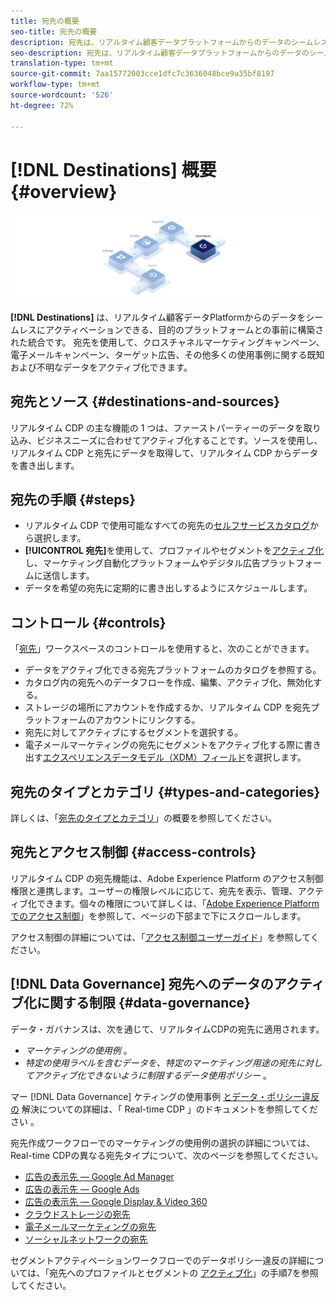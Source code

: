 ```yaml
---
title: 宛先の概要
seo-title: 宛先の概要
description: 宛先は、リアルタイム顧客データプラットフォームからのデータのシームレスなアクティベーションを可能にする、宛先プラットフォームとの事前定義済みの統合です。アドビのリアルタイム顧客データプラットフォームの宛先を使用して、クロスチャネルマーケティングキャンペーン、電子メールキャンペーン、ターゲット広告、その他多くの使用例に既知および不明なデータをアクティブ化できます。
seo-description: 宛先は、リアルタイム顧客データプラットフォームからのデータのシームレスなアクティベーションを可能にする、宛先プラットフォームとの事前定義済みの統合です。アドビのリアルタイム顧客データプラットフォームの宛先を使用して、クロスチャネルマーケティングキャンペーン、電子メールキャンペーン、ターゲット広告、その他多くの使用例に既知および不明なデータをアクティブ化できます。
translation-type: tm+mt
source-git-commit: 7aa15772003cce1dfc7c3636048bce9a35bf8197
workflow-type: tm+mt
source-wordcount: '526'
ht-degree: 72%

---
```



# [!DNL Destinations] 概要 {#overview}

![宛先の概要バナー](/help/rtcdp/destinations/assets/destinations-overview-banner.png)

**[!DNL Destinations]** は、リアルタイム顧客データPlatformからのデータをシームレスにアクティベーションできる、目的のプラットフォームとの事前に構築された統合です。 宛先を使用して、クロスチャネルマーケティングキャンペーン、電子メールキャンペーン、ターゲット広告、その他多くの使用事例に関する既知および不明なデータをアクティブ化できます。

## 宛先とソース {#destinations-and-sources}

リアルタイム CDP の主な機能の 1 つは、ファーストパーティーのデータを取り込み、ビジネスニーズに合わせてアクティブ化することです。ソースを使用し、リアルタイム CDP と宛先にデータを取得して、リアルタイム CDP からデータを書き出します。

## 宛先の手順 {#steps}

* リアルタイム CDP で使用可能なすべての宛先の[セルフサービスカタログ](/help/rtcdp/destinations/destinations-catalog.md)から選択します。
* **[!UICONTROL 宛先]**&#x200B;を使用して、プロファイルやセグメントを[アクティブ化](/help/rtcdp/destinations/activate-destinations.md)し、マーケティング自動化プラットフォームやデジタル広告プラットフォームに送信します。
* データを希望の宛先に定期的に書き出しするようにスケジュールします。

## コントロール {#controls}

「[宛先](/help/rtcdp/destinations/destinations-workspace.md)」ワークスペースのコントロールを使用すると、次のことができます。

* データをアクティブ化できる宛先プラットフォームのカタログを参照する。
* カタログ内の宛先へのデータフローを作成、編集、アクティブ化、無効化する。
* ストレージの場所にアカウントを作成するか、リアルタイム CDP を宛先プラットフォームのアカウントにリンクする。
* 宛先に対してアクティブにするセグメントを選択する。
* 電子メールマーケティングの宛先にセグメントをアクティブ化する際に書き出す[エクスペリエンスデータモデル（XDM）フィールド](../../xdm/home.md)を選択します。

## 宛先のタイプとカテゴリ {#types-and-categories}

詳しくは、「[宛先のタイプとカテゴリ](/help/rtcdp/destinations/destination-types.md)」の概要を参照してください。

## 宛先とアクセス制御 {#access-controls}

リアルタイム CDP の宛先機能は、Adobe Experience Platform のアクセス制御権限と連携します。ユーザーの権限レベルに応じて、宛先を表示、管理、アクティブ化できます。個々の権限について詳しくは、「[Adobe Experience Platform でのアクセス制御](../../access-control/home.md)」を参照して、ページの下部まで下にスクロールします。

アクセス制御の詳細については、「[アクセス制御ユーザーガイド](../../access-control/ui/overview.md)」を参照してください。

## [!DNL Data Governance] 宛先へのデータのアクティブ化に関する制限 {#data-governance}

データ・ガバナンスは、次を通じて、リアルタイムCDPの宛先に適用されます。

* *マーケティングの使用例* 。
* *特定の使用ラベルを含むデータを、特定のマーケティング用途の宛先に対してアクティブ化できないように制限するデータ使用ポリシー* 。

マー [!DNL Data Governance] ケティングの使用事例 [とデータ・ポリシー違反の](/help/rtcdp/privacy/data-governance-overview.md#destinations) 解決についての詳細は、「 Real-time CDP 」のドキュメントを参照してください [](/help/rtcdp/privacy/data-governance-overview.md#enforcement)。

宛先作成ワークフローでのマーケティングの使用例の選択の詳細については、Real-time CDPの異なる宛先タイプについて、次のページを参照してください。

* [広告の表示先 — Google Ad Manager ](/help/rtcdp/destinations/google-ad-manager-destination.md)
* [広告の表示先 — Google Ads](/help/rtcdp/destinations/google-ads-destination.md)
* [広告の表示先 — Google Display &amp; Video 360 ](/help/rtcdp/destinations/google-dv360-destination.md)
* [クラウドストレージの宛先](/help/rtcdp/destinations/cloud-storage-destinations-workflow.md)
* [電子メールマーケティングの宛先](/help/rtcdp/destinations/email-marketing-destinations.md)
* [ソーシャルネットワークの宛先](/help/rtcdp/destinations/social-network-destinations-workflow.md)

セグメントアクティベーションワークフローでのデータポリシー違反の詳細については、「宛先へのプロファイルとセグメントの [アクティブ化](/help/rtcdp/destinations/activate-destinations.md)」の手順7を参照してください。
